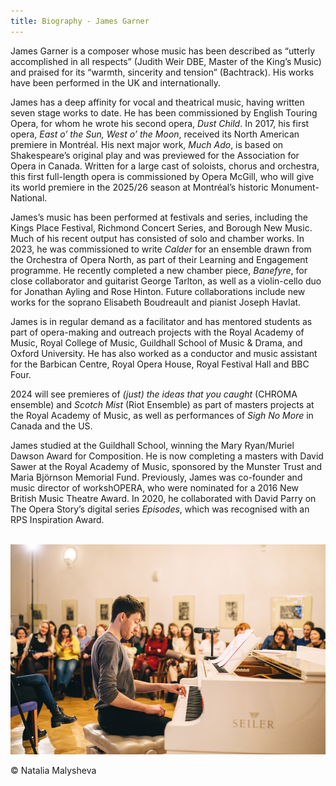 ```yaml
---
title: Biography - James Garner
---
```


James Garner is a composer whose music has been described as “utterly accomplished in all respects” (Judith Weir DBE, Master of the King’s Music) and praised for its “warmth, sincerity and tension” (Bachtrack). His works have been performed in the UK and internationally.

James has a deep affinity for vocal and theatrical music, having written seven stage works to date. He has been commissioned by English Touring Opera, for whom he wrote his second opera, _Dust Child_. In 2017, his first opera, _East o’ the Sun, West o’ the Moon_, received its North American premiere in Montréal. His next major work, _Much Ado_, is based on Shakespeare’s original play and was previewed for the Association for Opera in Canada. Written for a large cast of soloists, chorus and orchestra, this first full-length opera is commissioned by Opera McGill, who will give its world premiere in the 2025/26 season at Montréal’s historic Monument-National.

James’s music has been performed at festivals and series, including the Kings Place Festival, Richmond Concert Series, and Borough New Music. Much of his recent output has consisted of solo and chamber works. In 2023, he was commissioned to write _Calder_ for an ensemble drawn from the Orchestra of Opera North, as part of their Learning and Engagement programme. He recently completed a new chamber piece, _Banefyre_, for close collaborator and guitarist George Tarlton, as well as a violin-cello duo for Jonathan Ayling and Rose Hinton. Future collaborations include new works for the soprano Elisabeth Boudreault and pianist Joseph Havlat.

James is in regular demand as a facilitator and has mentored students as part of opera-making and outreach projects with the Royal Academy of Music, Royal College of Music, Guildhall School of Music & Drama, and Oxford University. He has also worked as a conductor and music assistant for the Barbican Centre, Royal Opera House, Royal Festival Hall and BBC Four.

2024 will see premieres of _(just) the ideas that you caught_ (CHROMA ensemble) and _Scotch Mist_ (Riot Ensemble) as part of masters projects at the Royal Academy of Music, as well as performances of _Sigh No More_ in Canada and the US.

James studied at the Guildhall School, winning the Mary Ryan/Muriel Dawson Award for Composition. He is now completing a masters with David Sawer at the Royal Academy of Music, sponsored by the Munster Trust and Maria Björnson Memorial Fund. Previously, James was co-founder and music director of workshOPERA, who were nominated for a 2016 New British Music Theatre Award. In 2020, he collaborated with David Parry on The Opera Story’s digital series _Episodes_, which was recognised with an RPS Inspiration Award.\
<br>

![James Garner performing at the piano](/assets/images/biography_photo.png)
<div class="image-footnote">© Natalia Malysheva</div>
